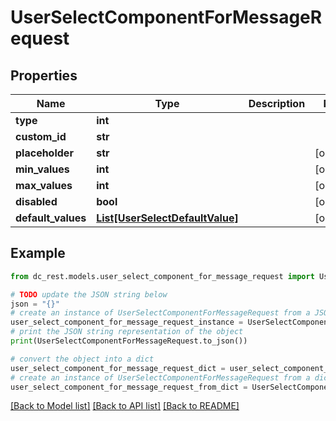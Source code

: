 # UserSelectComponentForMessageRequest


## Properties

Name | Type | Description | Notes
------------ | ------------- | ------------- | -------------
**type** | **int** |  | 
**custom_id** | **str** |  | 
**placeholder** | **str** |  | [optional] 
**min_values** | **int** |  | [optional] 
**max_values** | **int** |  | [optional] 
**disabled** | **bool** |  | [optional] 
**default_values** | [**List[UserSelectDefaultValue]**](UserSelectDefaultValue.md) |  | [optional] 

## Example

```python
from dc_rest.models.user_select_component_for_message_request import UserSelectComponentForMessageRequest

# TODO update the JSON string below
json = "{}"
# create an instance of UserSelectComponentForMessageRequest from a JSON string
user_select_component_for_message_request_instance = UserSelectComponentForMessageRequest.from_json(json)
# print the JSON string representation of the object
print(UserSelectComponentForMessageRequest.to_json())

# convert the object into a dict
user_select_component_for_message_request_dict = user_select_component_for_message_request_instance.to_dict()
# create an instance of UserSelectComponentForMessageRequest from a dict
user_select_component_for_message_request_from_dict = UserSelectComponentForMessageRequest.from_dict(user_select_component_for_message_request_dict)
```
[[Back to Model list]](../README.md#documentation-for-models) [[Back to API list]](../README.md#documentation-for-api-endpoints) [[Back to README]](../README.md)


